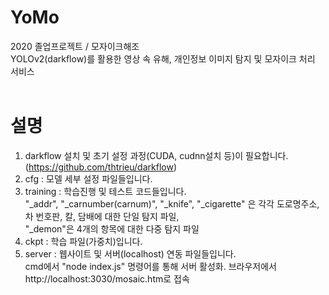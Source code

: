 # YoMo
2020 졸업프로젝트 / 모자이크해조  
YOLOv2(darkflow)를 활용한 영상 속 유해, 개인정보 이미지 탐지 및 모자이크 처리 서비스 
<br>
<br>
# 설명
1. darkflow 설치 및 초기 설정 과정(CUDA, cudnn설치 등)이 필요합니다. (https://github.com/thtrieu/darkflow)
2. cfg : 모델 세부 설정 파일들입니다.
3. training : 학습진행 및 테스트 코드들입니다.  
"_addr", "_carnumber(carnum)", "_knife", "_cigarette" 은 각각 도로명주소, 차 번호판, 칼, 담배에 대한 단일 탐지 파일,  
"_demon"은 4개의 항목에 대한 다중 탐지 파일
4. ckpt : 학습 파일(가중치)입니다.
5. server : 웹사이트 및 서버(localhost) 연동 파일들입니다.  
cmd에서 "node index.js" 명령어를 통해 서버 활성화. 브라우저에서 http://localhost:3030/mosaic.htm로 접속
